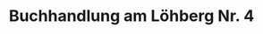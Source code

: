 ---
title: "Buchhandlung am Löhberg Nr. 4"
url: /muelheim-an-der-ruhr/buchhandlung-am-loehberg-nr-4/
shop: Bücher
---